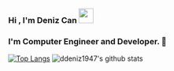 ### Hi , I'm Deniz Can  <img src = "https://raw.githubusercontent.com/MartinHeinz/MartinHeinz/master/wave.gif" width = "30px">
### I'm Computer Engineer and Developer. :robot: 
[![Top Langs](https://github-readme-stats.vercel.app/api/top-langs/?username=ddeniz1947)](https://github.com/anuraghazra/github-readme-stats)
![ddeniz1947's github stats](https://github-readme-stats.vercel.app/api?username=ddeniz1947&show_icons=true&bg_color=45,#FFFFFF,#000000)
<!--
**ddeniz1947/ddeniz1947** is a ✨ _special_ ✨ repository because its `README.md` (this file) appears on your GitHub profile.

Here are some ideas to get you started:

- 🔭 I’m currently working on ...
- 🌱 I’m currently learning ...
- 👯 I’m looking to collaborate on ...
- 🤔 I’m looking for help with ...
- 💬 Ask me about ...
- 📫 How to reach me: ...
- 😄 Pronouns: ...
- ⚡ Fun fact: ...
-->
